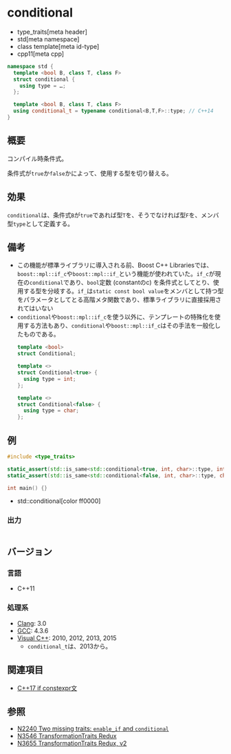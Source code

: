 # conditional
* type_traits[meta header]
* std[meta namespace]
* class template[meta id-type]
* cpp11[meta cpp]

```cpp
namespace std {
  template <bool B, class T, class F>
  struct conditional {
    using type = …;
  };

  template <bool B, class T, class F>
  using conditional_t = typename conditional<B,T,F>::type; // C++14
}
```

## 概要
コンパイル時条件式。

条件式が`true`か`false`かによって、使用する型を切り替える。


## 効果
`conditional`は、条件式`B`が`true`であれば型`T`を、そうでなければ型`F`を、メンバ型`type`として定義する。


## 備考
- この機能が標準ライブラリに導入される前、Boost C++ Librariesでは、`boost::mpl::if_c`や`boost::mpl::if_`という機能が使われていた。`if_c`が現在の`conditional`であり、`bool`定数 (constantのc) を条件式としてとり、使用する型を分岐する。`if_`は`static const bool value`をメンバとして持つ型をパラメータとしてとる高階メタ関数であり、標準ライブラリに直接採用されてはいない
- `conditional`や`boost::mpl::if_c`を使う以外に、テンプレートの特殊化を使用する方法もあり、`conditional`や`boost::mpl::if_c`はその手法を一般化したものである。
    ```cpp
    template <bool>
    struct Conditional;

    template <>
    struct Conditional<true> {
      using type = int;
    };

    template <>
    struct Conditional<false> {
      using type = char;
    };
    ```


## 例
```cpp example
#include <type_traits>

static_assert(std::is_same<std::conditional<true, int, char>::type, int>::value, "select int");
static_assert(std::is_same<std::conditional<false, int, char>::type, char>::value, "select char");

int main() {}
```
* std::conditional[color ff0000]

### 出力
```
```

## バージョン
### 言語
- C++11

### 処理系
- [Clang](/implementation.md#clang): 3.0
- [GCC](/implementation.md#gcc): 4.3.6
- [Visual C++](/implementation.md#visual_cpp): 2010, 2012, 2013, 2015
    - `conditional_t`は、2013から。


## 関連項目
- [C++17 if constexpr文](/lang/cpp17/if_constexpr.md)


## 参照
- [N2240 Two missing traits: `enable_if` and `conditional`](http://www.open-std.org/jtc1/sc22/wg21/docs/papers/2007/n2240.html)
- [N3546 TransformationTraits Redux](http://www.open-std.org/jtc1/sc22/wg21/docs/papers/2013/n3546.pdf)
- [N3655 TransformationTraits Redux, v2](http://www.open-std.org/jtc1/sc22/wg21/docs/papers/2013/n3655.pdf)

